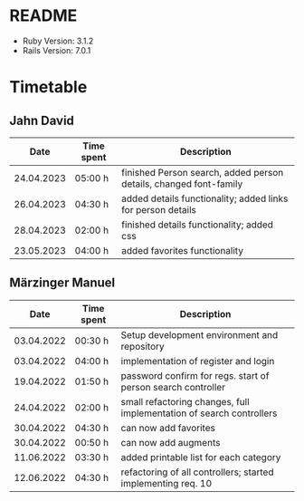 # README

- Ruby Version: 3.1.2
- Rails Version: 7.0.1

# Timetable

## Jahn David

| Date       | Time spent | Description                                                       |
|------------|------------|-------------------------------------------------------------------|
| 24.04.2023 | 05:00 h    | finished Person search, added person details, changed font-family |
| 26.04.2023 | 04:30 h    | added details functionality; added links for person details       |
| 28.04.2023 | 02:00 h    | finished details functionality; added css                         |
| 23.05.2023 | 04:00 h    | added favorites functionality                                     |

## Märzinger Manuel

| Date       | Time spent | Description                                  |
| ---------- | ---------- | -------------------------------------------- |
| 03.04.2022 | 00:30 h    | Setup development environment and repository |
| 03.04.2022 | 04:00 h    | implementation of register and login         |
| 19.04.2022 | 01:50 h    | password confirm for regs. start of person search controller |
| 24.04.2022 | 02:00 h    | small refactoring changes, full implementation of search controllers |
| 30.04.2022 | 04:30 h    | can now add favorites |
| 30.04.2022 | 00:50 h    | can now add augments |
| 11.06.2022 | 03:30 h    | added printable list for each category |
| 12.06.2022 | 04:30 h    | refactoring of all controllers; started implementing req. 10 |
